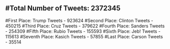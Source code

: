 #Total Number of Tweets: 2372345 
---
#First Place: Trump Tweets - 923624
#Second Place: Clinton Tweets - 450215
#Third Place: Cruz Tweets - 379622
#Fourth Place: Sanders Tweets - 254309
#Fifth Place: Rubio Tweets - 155593
#Sixth Place: Jeb! Tweets - 115613
#Seventh Place: Kasich Tweets - 57855
#Last Place: Carson Tweets - 35514
